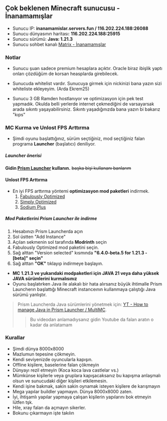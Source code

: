 ## Çok beklenen Minecraft sunucusu - **İnanamamışlar**
- Sunucu IP: **inanamamislar.servers.fun / 116.202.224.188:26088**
- Sunucu dünyasının haritası: **116.202.224.188:25915**
- Sunucu sürümü: **Java: 1.21.3**
- Sunucu sohbet kanalı [Matrix - İnanamamışlar](https://matrix.to/#/!PPSOKRdFJhCfGxsSqk:matrix.org?via=matrix.org)

### Notlar
- Sunucu şuan sadece premium hesaplara açıktır. Oracle biraz ibişlik yaptı onları çözdüğüm de korsan heasplarda girebilecek.

- Sunucuda whitelist vardır. Sunucuya girmek için nickinizi bana yazın sizi whiteliste ekleyeyim. (Arda Ekrem25)

- Sunucu 3 GB Ramden hostlanıyor ve optimizasyon için pek test yapmadık. Okulda belli yerlerde internet çekmediğini de varsayarsak arada sıkıntı yaşayabilirsiniz. Sıkıntı yaşadığınızda bana yazın bi bakarız "kıps"

### MC Kurma ve Unlost FPS Arttırma

- Şimdi oyunu başlattığınız, sürüm seçtiğiniz, mod seçtiğiniz falan programa **Launcher** (başlatıcı) deniliyor.

##### Launcher önerisi 

**Gidin [Prism Launcher](prismlauncher.org) kullanın.** ~~başka bişi kullananı banlarım~~

#### Unlost FPS Arttırma 

- En iyi FPS arttırma yöntemi **optimizasyon mod paketleri** indirmek. 
    1. [Fabulously Optimized](https://modrinth.com/modpack/fabulously-optimized)
    2. [Simply Optimized](https://modrinth.com/modpack/sop)
    3. [Sodium Plus](https://modrinth.com/modpack/sodiumplus)

##### Mod Paketlerini Prism Launcher ile indirme

1. Hesabınızı Prism Launcherda açın
2. Sol üstten "Add Instance"
3. Açılan sekmenin sol tarafında **Modrinth** seçin
4. Fabulously Optimized mod paketini seçin.
5. Sağ alttan "Version selected" kısmında **"6.4.0-beta.5 for 1.21.3 - [beta]" seçin"** 
6. Sağ alttan **"OK"** tıklayıp indirmeye başlayın.

- **MC 1.21.3 ve yukarıdaki modpaketleri için JAVA 21 veya daha yüksek JAVA sürümlerini kurmalısınız**
- Oyunu başlatırken Java ile alakalı bir hata alırsanız büyük ihtimalle Prism Launcherın başlattığı Minecraft instanceının kullanmaya çalıştığı Java sürümü yanlıştır.
> Prism Launcherda Java sürümlerini yönetmek için: [YT -  How to manage Java in Prism Launcher / MultiMC](https://www.youtube.com/watch?v=JP1gQ-rnixM).
>> Bu videodan anlamadıysanız gidin Youtube da falan aratın o kadar da anlatamam

### Kurallar 
- Şimdi dünya 8000x8000
- Mazlumun tepesine çökmeyin.
- Kendi seviyenizde oyuncularla kapışın. 
- Offline kişilere, baselerine falan çökmeyin
- Dünyayı rezil etmeyin (Koca koca lava castlelar vs.)
- Mümkünse kişilerle veya gruplara kapışacaksanız bu kapışma anlaşmalı olsun ve sunucudaki diğer kişileri etkilemesin.
- Kendi işine bakmak, sakin sakin oynamak isteyen kişilere de karışmayın
- Mega yapılar buildler yapmayın. Dünya 8000x8000 zaten.
- İyi, ihtişamlı yapılar yapmaya çalışan kişilerin yapılarını bok etmeyin lütfen tşk.
- Hile, xray falan da açmayın sikerler. 
- Bokunu çıkarmayın işte takılın 


